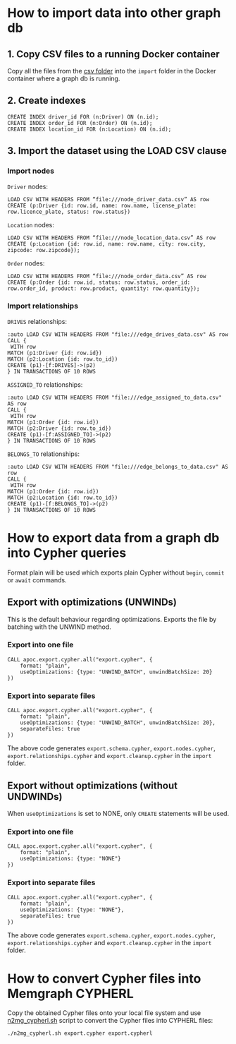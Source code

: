 # How to import data into other graph db

## 1. Copy CSV files to a running Docker container

Copy all the files from the [csv folder](https://github.com/memgraph/best-practices/tree/main/datasets/logistics_dataset/100K/csv) into the `import` folder in the Docker container where a graph db is running. 

## 2. Create indexes

```
CREATE INDEX driver_id FOR (n:Driver) ON (n.id);
CREATE INDEX order_id FOR (n:Order) ON (n.id);
CREATE INDEX location_id FOR (n:Location) ON (n.id);
```

## 3. Import the dataset using the LOAD CSV clause

### Import nodes

`Driver` nodes:
```
LOAD CSV WITH HEADERS FROM “file:///node_driver_data.csv” AS row
CREATE (p:Driver {id: row.id, name: row.name, license_plate: row.licence_plate, status: row.status})
```

`Location` nodes:
```
LOAD CSV WITH HEADERS FROM “file:///node_location_data.csv” AS row
CREATE (p:Location {id: row.id, name: row.name, city: row.city, zipcode: row.zipcode});
```

`Order` nodes:
```
LOAD CSV WITH HEADERS FROM “file:///node_order_data.csv” AS row
CREATE (p:Order {id: row.id, status: row.status, order_id: row.order_id, product: row.product, quantity: row.quantity});
```

### Import relationships

`DRIVES` relationships:
```
:auto LOAD CSV WITH HEADERS FROM "file:///edge_drives_data.csv" AS row
CALL {
 WITH row
MATCH (p1:Driver {id: row.id})
MATCH (p2:Location {id: row.to_id})
CREATE (p1)-[f:DRIVES]->(p2)
} IN TRANSACTIONS OF 10 ROWS
```

`ASSIGNED_TO` relationships:
```
:auto LOAD CSV WITH HEADERS FROM "file:///edge_assigned_to_data.csv" AS row
CALL {
 WITH row
MATCH (p1:Order {id: row.id})
MATCH (p2:Driver {id: row.to_id})
CREATE (p1)-[f:ASSIGNED_TO]->(p2)
} IN TRANSACTIONS OF 10 ROWS
```

`BELONGS_TO` relationships:
```
:auto LOAD CSV WITH HEADERS FROM "file:///edge_belongs_to_data.csv" AS row
CALL {
 WITH row
MATCH (p1:Order {id: row.id})
MATCH (p2:Location {id: row.to_id})
CREATE (p1)-[f:BELONGS_TO]->(p2)
} IN TRANSACTIONS OF 10 ROWS
```

# How to export data from a graph db into Cypher queries
Format plain will be used which exports plain Cypher without `begin`, `commit` or `await` commands. 

## Export with optimizations (UNWINDs)

This is the default behaviour regarding optimizations. Exports the file by batching with the UNWIND method.

### Export into one file

```
CALL apoc.export.cypher.all("export.cypher", {
    format: "plain",
    useOptimizations: {type: "UNWIND_BATCH", unwindBatchSize: 20}
})
```

### Export into separate files
```
CALL apoc.export.cypher.all("export.cypher", {
    format: "plain",
    useOptimizations: {type: "UNWIND_BATCH", unwindBatchSize: 20},
    separateFiles: true
})
```

The above code generates `export.schema.cypher`, `export.nodes.cypher`, `export.relationships.cypher` and `export.cleanup.cypher` in the `import` folder.

## Export without optimizations (without UNDWINDs)
When `useOptimizations` is set to NONE, only `CREATE` statements will be used. 

### Export into one file

```
CALL apoc.export.cypher.all("export.cypher", {
    format: "plain",
    useOptimizations: {type: "NONE"}
})
```

### Export into separate files

```
CALL apoc.export.cypher.all("export.cypher", {
    format: "plain",
    useOptimizations: {type: "NONE"},
    separateFiles: true
})
```

The above code generates `export.schema.cypher`, `export.nodes.cypher`, `export.relationships.cypher` and `export.cleanup.cypher` in the `import` folder.

# How to convert Cypher files into Memgraph CYPHERL

Copy the obtained Cypher files onto your local file system and use [n2mg_cypherl.sh](https://github.com/memgraph/memgraph/blob/master/import/n2mg_cypherl.sh) script to convert the Cypher files into CYPHERL files:

```
./n2mg_cypherl.sh export.cypher export.cypherl
```

